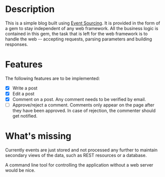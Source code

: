 # Description

This is a simple blog built using [Event Sourcing][1].  It is provided
in the form of a gem to stay independent of any web framework.  All
the business logic is contained in this gem, the task that is left for
the web framework is to handle the web -- accepting requests, parsing
parameters and building responses.

[1]: http://martinfowler.com/eaaDev/EventNarrative.html#EventSourcing

# Features

The following features are to be implemented:

- [X] Write a post
- [X] Edit a post
- [X] Comment on a post.  Any comment needs to be verified by email.
- [ ] Approve/reject a comment.  Comments only appear on the page
  after they have been approved.  In case of rejection, the commenter
  should get notified.

# What's missing

Currently events are just stored and not processed any further to
maintain secondary views of the data, such as REST resources or a
database.

A command line tool for controlling the application without a web
server would be nice.